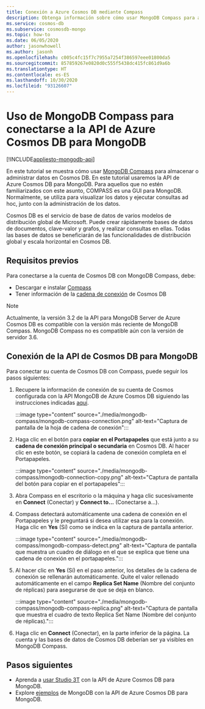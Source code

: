```yaml
---
title: Conexión a Azure Cosmos DB mediante Compass
description: Obtenga información sobre cómo usar MongoDB Compass para almacenar y administrar datos en Azure Cosmos DB.
ms.service: cosmos-db
ms.subservice: cosmosdb-mongo
ms.topic: how-to
ms.date: 06/05/2020
author: jasonwhowell
ms.author: jasonh
ms.openlocfilehash: c005c4fc15f7c7955a7254f386597eee01800da5
ms.sourcegitcommit: 857859267e0820d0c555f5438dc415fc861d9a6b
ms.translationtype: HT
ms.contentlocale: es-ES
ms.lasthandoff: 10/30/2020
ms.locfileid: "93126607"
---
```

# <a name="use-mongodb-compass-to-connect-to-azure-cosmos-dbs-api-for-mongodb"></a>Uso de MongoDB Compass para conectarse a la API de Azure Cosmos DB para MongoDB
[!INCLUDE[appliesto-mongodb-api](includes/appliesto-mongodb-api.md)]

En este tutorial se muestra cómo usar [MongoDB Compass](https://www.mongodb.com/products/compass) para almacenar o administrar datos en Cosmos DB. En este tutorial usaremos la API de Azure Cosmos DB para MongoDB. Para aquellos que no estén familiarizados con este asunto, COMPASS es una GUI para MongoDB. Normalmente, se utiliza para visualizar los datos y ejecutar consultas ad hoc, junto con la administración de los datos.

Cosmos DB es el servicio de base de datos de varios modelos de distribución global de Microsoft. Puede crear rápidamente bases de datos de documentos, clave-valor y grafos, y realizar consultas en ellas. Todas las bases de datos se beneficiarán de las funcionalidades de distribución global y escala horizontal en Cosmos DB.

## <a name="pre-requisites"></a>Requisitos previos

Para conectarse a la cuenta de Cosmos DB con MongoDB Compass, debe:

* Descargar e instalar [Compass](https://www.mongodb.com/download-center/compass?jmp=hero)
* Tener información de la [cadena de conexión](connect-mongodb-account.md) de Cosmos DB

> [!NOTE]
> Actualmente, la versión 3.2 de la API para MongoDB Server de Azure Cosmos DB es compatible con la versión más reciente de MongoDB Compass. MongoDB Compass no es compatible aún con la versión de servidor 3.6. 

## <a name="connect-to-cosmos-dbs-api-for-mongodb"></a>Conexión de la API de Cosmos DB para MongoDB

Para conectar su cuenta de Cosmos DB con Compass, puede seguir los pasos siguientes:

1. Recupere la información de conexión de su cuenta de Cosmos configurada con la API MongoDB de Azure Cosmos DB siguiendo las instrucciones indicadas [aquí](connect-mongodb-account.md).

    :::image type="content" source="./media/mongodb-compass/mongodb-compass-connection.png" alt-text="Captura de pantalla de la hoja de cadena de conexión":::

2. Haga clic en el botón para **copiar en el Portapapeles** que está junto a su **cadena de conexión principal o secundaria** en Cosmos DB. Al hacer clic en este botón, se copiará la cadena de conexión completa en el Portapapeles.

    :::image type="content" source="./media/mongodb-compass/mongodb-connection-copy.png" alt-text="Captura de pantalla del botón para copiar en el portapapeles":::

3. Abra Compass en el escritorio o la máquina y haga clic sucesivamente en **Connect** (Conectar) y **Connect to...** (Conectarse a...).

4. Compass detectará automáticamente una cadena de conexión en el Portapapeles y le preguntará si desea utilizar esa para la conexión. Haga clic en **Yes** (Sí) como se indica en la captura de pantalla anterior.

    :::image type="content" source="./media/mongodb-compass/mongodb-compass-detect.png" alt-text="Captura de pantalla que muestra un cuadro de diálogo en el que se explica que tiene una cadena de conexión en el portapapeles.":::

5. Al hacer clic en **Yes** (Sí) en el paso anterior, los detalles de la cadena de conexión se rellenarán automáticamente. Quite el valor rellenado automáticamente en el campo **Replica Set Name** (Nombre del conjunto de réplicas) para asegurarse de que se deja en blanco.

    :::image type="content" source="./media/mongodb-compass/mongodb-compass-replica.png" alt-text="Captura de pantalla que muestra el cuadro de texto Replica Set Name (Nombre del conjunto de réplicas).":::

6. Haga clic en **Connect** (Conectar), en la parte inferior de la página. La cuenta y las bases de datos de Cosmos DB deberían ser ya visibles en MongoDB Compass.

## <a name="next-steps"></a>Pasos siguientes

- Aprenda a [usar Studio 3T](mongodb-mongochef.md) con la API de Azure Cosmos DB para MongoDB.
- Explore [ejemplos](mongodb-samples.md) de MongoDB con la API de Azure Cosmos DB para MongoDB.
